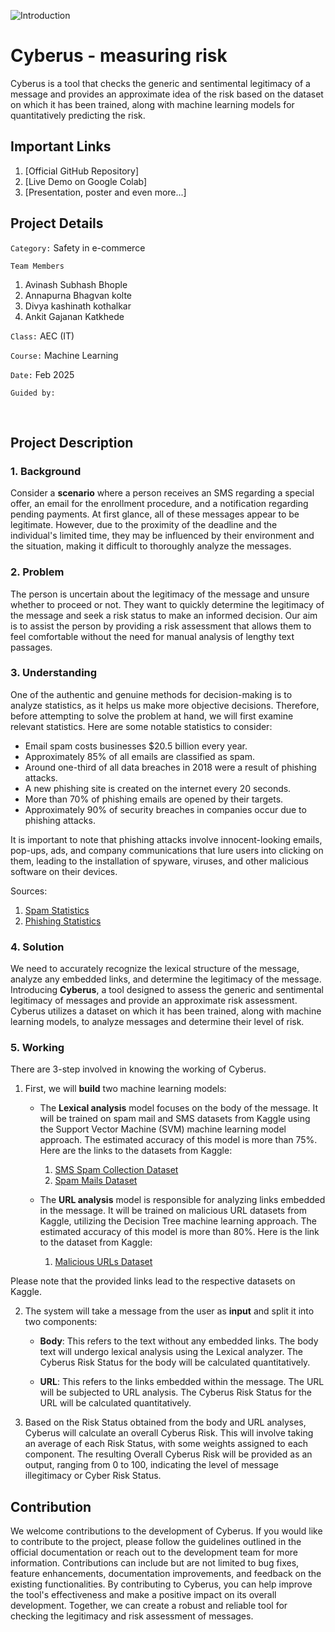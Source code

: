 ![Introduction](https://github.com/Coder0202/Cyberus.git)
<br/>

# Cyberus - measuring risk

Cyberus is a tool that checks the generic and sentimental legitimacy of a message and provides an approximate idea of the risk based on the dataset on which it has been trained, along with machine learning models for quantitatively predicting the risk.

## Important Links
1. [Official GitHub Repository]
2. [Live Demo on Google Colab]
3. [Presentation, poster and even more...]

## Project Details

`Category:` Safety in e-commerce

`Team Members`
1. Avinash Subhash Bhople
2. Annapurna Bhagvan kolte
3. Divya kashinath kothalkar
4. Ankit Gajanan Katkhede

`Class:` AEC (IT)

`Course:` Machine Learning

`Date:` Feb 2025

`Guided by:` 

<br/>

## Project Description

### 1. Background

Consider a **scenario** where a person receives an SMS regarding a special offer, an email for the enrollment procedure, and a notification regarding pending payments. At first glance, all of these messages appear to be legitimate. However, due to the proximity of the deadline and the individual's limited time, they may be influenced by their environment and the situation, making it difficult to thoroughly analyze the messages.

### 2. Problem

The person is uncertain about the legitimacy of the message and unsure whether to proceed or not. They want to quickly determine the legitimacy of the message and seek a risk status to make an informed decision. Our aim is to assist the person by providing a risk assessment that allows them to feel comfortable without the need for manual analysis of lengthy text passages.

### 3. Understanding

One of the authentic and genuine methods for decision-making is to analyze statistics, as it helps us make more objective decisions. Therefore, before attempting to solve the problem at hand, we will first examine relevant statistics. Here are some notable statistics to consider: 

- Email spam costs businesses $20.5 billion every year.
- Approximately 85% of all emails are classified as spam.
- Around one-third of all data breaches in 2018 were a result of phishing attacks.
- A new phishing site is created on the internet every 20 seconds.
- More than 70% of phishing emails are opened by their targets.
- Approximately 90% of security breaches in companies occur due to phishing attacks.

It is important to note that phishing attacks involve innocent-looking emails, pop-ups, ads, and company communications that lure users into clicking on them, leading to the installation of spyware, viruses, and other malicious software on their devices.

Sources:

1. [Spam Statistics](https://dataprot.net/statistics/spam-statistics/)
2. [Phishing Statistics](https://dataprot.net/statistics/phishing-statistics/)

### 4. Solution

We need to accurately recognize the lexical structure of the message, analyze any embedded links, and determine the legitimacy of the message. Introducing **Cyberus**, a tool designed to assess the generic and sentimental legitimacy of messages and provide an approximate risk assessment. Cyberus utilizes a dataset on which it has been trained, along with machine learning models, to analyze messages and determine their level of risk.

### 5. Working

There are 3-step involved in knowing the working of Cyberus.

1. First, we will **build** two machine learning models:

   - The **Lexical analysis** model focuses on the body of the message. It will be trained on spam mail and SMS datasets from Kaggle using the Support Vector Machine (SVM) machine learning model approach. The estimated accuracy of this model is more than 75%. Here are the links to the datasets from Kaggle:

     1. [SMS Spam Collection Dataset](https://www.kaggle.com/datasets/uciml/sms-spam-collection-dataset)
     2. [Spam Mails Dataset](https://www.kaggle.com/datasets/venky73/spam-mails-dataset)

   - The **URL analysis** model is responsible for analyzing links embedded in the message. It will be trained on malicious URL datasets from Kaggle, utilizing the Decision Tree machine learning approach. The estimated accuracy of this model is more than 80%. Here is the link to the dataset from Kaggle:

     1. [Malicious URLs Dataset](https://www.kaggle.com/datasets/sid321axn/malicious-urls-dataset)

Please note that the provided links lead to the respective datasets on Kaggle.

2. The system will take a message from the user as **input** and split it into two components:

   - **Body**: This refers to the text without any embedded links. The body text will undergo lexical analysis using the Lexical analyzer. The Cyberus Risk Status for the body will be calculated quantitatively.

   - **URL**: This refers to the links embedded within the message. The URL will be subjected to URL analysis. The Cyberus Risk Status for the URL will be calculated quantitatively.

3. Based on the Risk Status obtained from the body and URL analyses, Cyberus will calculate an overall Cyberus Risk. This will involve taking an average of each Risk Status, with some weights assigned to each component. The resulting Overall Cyberus Risk will be provided as an output, ranging from 0 to 100, indicating the level of message illegitimacy or Cyber Risk Status.

## Contribution

We welcome contributions to the development of Cyberus. If you would like to contribute to the project, please follow the guidelines outlined in the official documentation or reach out to the development team for more information. Contributions can include but are not limited to bug fixes, feature enhancements, documentation improvements, and feedback on the existing functionalities. By contributing to Cyberus, you can help improve the tool's effectiveness and make a positive impact on its overall development. Together, we can create a robust and reliable tool for checking the legitimacy and risk assessment of messages.
